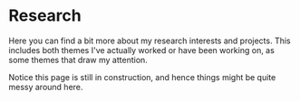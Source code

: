 # Research

Here you can find a bit more about my research interests and projects. This includes both themes I've actually worked or have been working on, as some themes that draw my attention. 

Notice this page is still in construction, and hence things might be quite messy around here. 

## 
